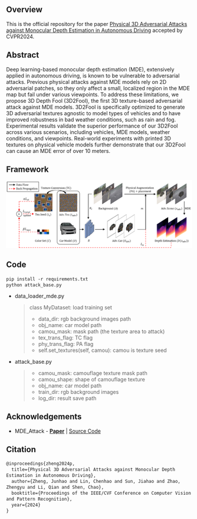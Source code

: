 ## Overview
This is the official repository for the paper [Physical 3D Adversarial Attacks against Monocular Depth Estimation in Autonomous Driving](http://arxiv.org/abs/2403.17301) accepted by CVPR2024.

## Abstract
Deep learning-based monocular depth estimation (MDE), extensively applied in autonomous driving, is known to be vulnerable to adversarial attacks. Previous physical attacks against MDE models rely on 2D adversarial patches, so they only affect a small, localized region in the MDE map but fail under various viewpoints. To address these limitations, we propose 3D Depth Fool (3D2Fool), the first 3D texture-based adversarial attack against MDE models. 3D2Fool is specifically optimized to generate 3D adversarial textures agnostic to model types of vehicles and to have improved robustness in bad weather conditions, such as rain and fog. Experimental results validate the superior performance of our 3D2Fool across various scenarios, including vehicles, MDE models, weather conditions, and viewpoints. Real-world experiments with printed 3D textures on physical vehicle models further demonstrate that our 3D2Fool can cause an MDE error of over 10 meters.

## Framework
![image-framework](https://github.com/Gandolfczjh/3D2Fool/blob/main/framework.png)

## Code
```
pip install -r requirements.txt
python attack_base.py
```
* data_loader_mde.py
  > class MyDataset: load training set
  > + data_dir: rgb background images path
  > + obj_name: car model path
  > + camou_mask: mask path (the texture area to attack)
  > + tex_trans_flag: TC flag
  > + phy_trans_flag: PA flag
  > + self.set_textures(self, camou): camou is texture seed
* attack_base.py
  > + camou_mask: camouflage texture mask path
  > + camou_shape: shape of camouflage texture
  > + obj_name: car model path
  > + train_dir: rgb background images
  > + log_dir: result save path

## Acknowledgements
* MDE_Attack - [**Paper**](https://arxiv.org/pdf/2207.04718)
| [Source Code](https://github.com/Bob-cheng/MDE_Attack)

## Citation
```
@inproceedings{zheng2024p,
  title={Physical 3D Adversarial Attacks against Monocular Depth Estimation in Autonomous Driving},
  author={Zheng, Junhao and Lin, Chenhao and Sun, Jiahao and Zhao, Zhengyu and Li, Qian and Shen, Chao},
  booktitle={Proceedings of the IEEE/CVF Conference on Computer Vision and Pattern Recognition},
  year={2024}
}
```
